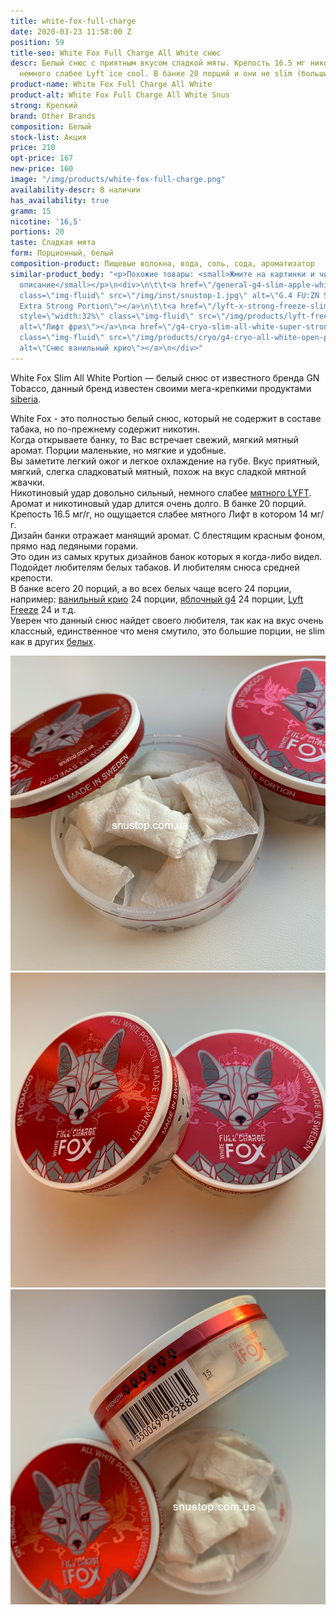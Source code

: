 ```yaml
---
title: white-fox-full-charge
date: 2020-03-23 11:58:00 Z
position: 59
title-seo: White Fox Full Charge All White снюс
descr: Белый снюс с приятным вкусом сладкой мяты. Крепость 16.5 мг никотина, но ощущается
  немного слабее Lyft ice cool. В банке 20 порций и они не slim (большие порции).
product-name: White Fox Full Charge All White
product-alt: White Fox Full Charge All White Snus
strong: Крепкий
brand: Other Brands
composition: Белый
stock-list: Акция
price: 210
opt-price: 167
new-price: 160
image: "/img/products/white-fox-full-charge.png"
availability-descr: В наличии
has_availability: true
gramm: 15
nicotine: '16,5'
portions: 20
taste: Сладкая мята
form: Порционный, белый
composition-product: Пищевые волокна, вода, соль, сода, ароматизатор
similar-product_body: "<p>Похожие товары: <small>Жмите на картинки и читайте полное
  описание</small></p>\n<div>\n\t\t<a href=\"/general-g4-slim-apple-white\"><img style=\"width:32%\"
  class=\"img-fluid\" src=\"/img/inst/snustop-1.jpg\" alt=\"G.4 FU:ZN Slim All White
  Extra Strong Portion\"></a>\n\t\t<a href=\"/lyft-x-strong-freeze-slim-white\"><img
  style=\"width:32%\" class=\"img-fluid\" src=\"/img/products/lyft-freeze/lyft-freeze-open.jpg\"
  alt=\"Лифт фриз\"></a>\n<a href=\"/g4-cryo-slim-all-white-super-strong\"><img style=\"width:32%\"
  class=\"img-fluid\" src=\"/img/products/cryo/g4-cryo-all-white-open-portion.jpg\"
  alt=\"Снюс ванильный крио\"></a>\n</div>"
---
```


White Fox Slim All White Portion — белый снюс от известного бренда GN Tobacco, данный бренд известен своими мега-крепкими продуктами [siberia](/siberia).

White Fox - это полностью белый снюс, который не содержит в составе табака, но по-прежнему содержит никотин.<br>
Когда открываете банку, то Вас встречает свежий, мягкий мятный аромат. Порции маленькие, но мягкие и удобные.<br>
Вы заметите легкий ожог и легкое охлаждение на губе. Вкус приятный, мягкий, слегка сладковатый мятный, похож на вкус сладкой мятной жвачки.<br>
Никотиновый удар довольно сильный, немного слабее [мятного LYFT](/lyft-strong-ice-cool-mint-slim-all-white). Аромат и никотиновый удар длится очень долго. В банке 20 порций. Крепость 16.5 мг/г, но ощущается слабее мятного Лифт в котором 14 мг/г.<br>
Дизайн банки отражает манящий аромат. С блестящим красным фоном, прямо над ледяными горами.<br>
Это один из самых крутых дизайнов банок которых я когда-либо видел. Подойдет любителям белых табаков. И любителям снюса средней крепости.<br>
В банке всего 20 порций, а во всех белых чаще всего 24 порции, например: [ванильный крио](/g4-cryo-slim-all-white-super-strong) 24 порции, [яблочный g4](/general-g4-slim-apple-white) 24 порции, [Lyft Freeze](/lyft-x-strong-freeze-slim-white) 24 и т.д.<br>
Уверен что данный снюс найдет своего любителя, так как на вкус очень классный, единственное что меня смутило, это большие порции, не slim как в других [белых](/all-white-snus).
<div class="popup-gallery d-flex mb-2">
	<a class="mr-2" href="/img/products/fox/fox-all-white-open.jpg" title="Белый снюс fox, обратите внимание что пакеты не slim как в <a href='/lyft'>Lyft</a>"><img class="img-fluid" src="/img/products/fox/fox-all-white-open.jpg" alt="White Fox Full Charge All White open"></a>
	<a class="mr-2" href="/img/products/fox/fox-full-charge.JPG" title="Крепость 16,5 мг никотина, по ощущениям как <a href='/general-g4-slim-apple-white'>яблочный g4</a>"><img class="img-fluid" src="/img/products/fox/fox-full-charge.JPG" alt="White Fox Full Charge All"></a>
	<a href="/img/products/fox/fox-strong.jpg" title="Самый крепкий белый снюс - это <a href='/lyft-x-strong-freeze-slim-white'>Лифт фриз</a>"><img class="img-fluid" src="/img/products/fox/fox-strong.jpg" alt="White Fox Full Charge All крепость"></a>
</div>